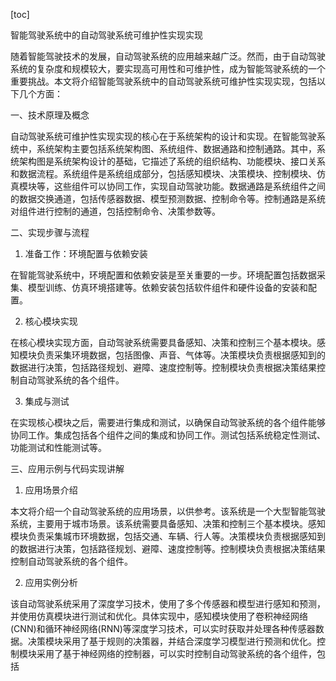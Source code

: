 
[toc]                    
                
                
智能驾驶系统中的自动驾驶系统可维护性实现实现

随着智能驾驶技术的发展，自动驾驶系统的应用越来越广泛。然而，由于自动驾驶系统的复杂度和规模较大，要实现高可用性和可维护性，成为智能驾驶系统的一个重要挑战。本文将介绍智能驾驶系统中的自动驾驶系统可维护性实现实现，包括以下几个方面：

一、技术原理及概念

自动驾驶系统可维护性实现实现的核心在于系统架构的设计和实现。在智能驾驶系统中，系统架构主要包括系统架构图、系统组件、数据通路和控制通路。其中，系统架构图是系统架构设计的基础，它描述了系统的组织结构、功能模块、接口关系和数据流程。系统组件是系统组成部分，包括感知模块、决策模块、控制模块、仿真模块等，这些组件可以协同工作，实现自动驾驶功能。数据通路是系统组件之间的数据交换通道，包括传感器数据、模型预测数据、控制命令等。控制通路是系统对组件进行控制的通道，包括控制命令、决策参数等。

二、实现步骤与流程

1. 准备工作：环境配置与依赖安装

在智能驾驶系统中，环境配置和依赖安装是至关重要的一步。环境配置包括数据采集、模型训练、仿真环境搭建等。依赖安装包括软件组件和硬件设备的安装和配置。

2. 核心模块实现

在核心模块实现方面，自动驾驶系统需要具备感知、决策和控制三个基本模块。感知模块负责采集环境数据，包括图像、声音、气体等。决策模块负责根据感知到的数据进行决策，包括路径规划、避障、速度控制等。控制模块负责根据决策结果控制自动驾驶系统的各个组件。

3. 集成与测试

在实现核心模块之后，需要进行集成和测试，以确保自动驾驶系统的各个组件能够协同工作。集成包括各个组件之间的集成和协同工作。测试包括系统稳定性测试、功能测试和性能测试等。

三、应用示例与代码实现讲解

1. 应用场景介绍

本文将介绍一个自动驾驶系统的应用场景，以供参考。该系统是一个大型智能驾驶系统，主要用于城市场景。该系统需要具备感知、决策和控制三个基本模块。感知模块负责采集城市环境数据，包括交通、车辆、行人等。决策模块负责根据感知到的数据进行决策，包括路径规划、避障、速度控制等。控制模块负责根据决策结果控制自动驾驶系统的各个组件。

2. 应用实例分析

该自动驾驶系统采用了深度学习技术，使用了多个传感器和模型进行感知和预测，并使用仿真模块进行测试和优化。具体实现中，感知模块使用了卷积神经网络(CNN)和循环神经网络(RNN)等深度学习技术，可以实时获取并处理各种传感器数据。决策模块采用了基于规则的决策器，并结合深度学习模型进行预测和优化。控制模块采用了基于神经网络的控制器，可以实时控制自动驾驶系统的各个组件，包括

